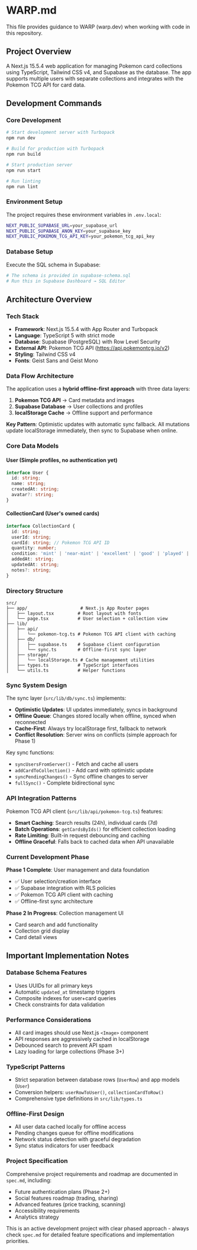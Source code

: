 # WARP.md

This file provides guidance to WARP (warp.dev) when working with code in this repository.

## Project Overview

A Next.js 15.5.4 web application for managing Pokemon card collections using TypeScript, Tailwind CSS v4, and Supabase as the database. The app supports multiple users with separate collections and integrates with the Pokemon TCG API for card data.

## Development Commands

### Core Development

```bash
# Start development server with Turbopack
npm run dev

# Build for production with Turbopack  
npm run build

# Start production server
npm run start

# Run linting
npm run lint
```

### Environment Setup

The project requires these environment variables in `.env.local`:

```bash
NEXT_PUBLIC_SUPABASE_URL=your_supabase_url
NEXT_PUBLIC_SUPABASE_ANON_KEY=your_supabase_key
NEXT_PUBLIC_POKEMON_TCG_API_KEY=your_pokemon_tcg_api_key
```

### Database Setup

Execute the SQL schema in Supabase:

```bash
# The schema is provided in supabase-schema.sql
# Run this in Supabase Dashboard → SQL Editor
```

## Architecture Overview

### Tech Stack

- **Framework**: Next.js 15.5.4 with App Router and Turbopack
- **Language**: TypeScript 5 with strict mode
- **Database**: Supabase (PostgreSQL) with Row Level Security
- **External API**: Pokemon TCG API (<https://api.pokemontcg.io/v2>)
- **Styling**: Tailwind CSS v4
- **Fonts**: Geist Sans and Geist Mono

### Data Flow Architecture

The application uses a **hybrid offline-first approach** with three data layers:

1. **Pokemon TCG API** → Card metadata and images
2. **Supabase Database** → User collections and profiles  
3. **localStorage Cache** → Offline support and performance

**Key Pattern**: Optimistic updates with automatic sync fallback. All mutations update localStorage immediately, then sync to Supabase when online.

### Core Data Models

#### User (Simple profiles, no authentication yet)

```typescript
interface User {
  id: string;
  name: string;
  createdAt: string;
  avatar?: string;
}
```

#### CollectionCard (User's owned cards)

```typescript
interface CollectionCard {
  id: string;
  userId: string;
  cardId: string; // Pokemon TCG API ID
  quantity: number;
  condition: 'mint' | 'near-mint' | 'excellent' | 'good' | 'played' | 'poor';
  addedAt: string;
  updatedAt: string;
  notes?: string;
}
```

### Directory Structure

```text
src/
├── app/                    # Next.js App Router pages
│   ├── layout.tsx         # Root layout with fonts
│   └── page.tsx           # User selection + collection view
├── lib/
│   ├── api/
│   │   └── pokemon-tcg.ts # Pokemon TCG API client with caching
│   ├── db/
│   │   ├── supabase.ts    # Supabase client configuration
│   │   └── sync.ts        # Offline-first sync layer
│   ├── storage/
│   │   └── localStorage.ts # Cache management utilities
│   ├── types.ts           # TypeScript interfaces
│   └── utils.ts           # Helper functions
```

### Sync System Design

The sync layer (`src/lib/db/sync.ts`) implements:

- **Optimistic Updates**: UI updates immediately, syncs in background
- **Offline Queue**: Changes stored locally when offline, synced when reconnected
- **Cache-First**: Always try localStorage first, fallback to network
- **Conflict Resolution**: Server wins on conflicts (simple approach for Phase 1)

Key sync functions:

- `syncUsersFromServer()` - Fetch and cache all users
- `addCardToCollection()` - Add card with optimistic update
- `syncPendingChanges()` - Sync offline changes to server
- `fullSync()` - Complete bidirectional sync

### API Integration Patterns

Pokemon TCG API client (`src/lib/api/pokemon-tcg.ts`) features:

- **Smart Caching**: Search results (24h), individual cards (7d)
- **Batch Operations**: `getCardsByIds()` for efficient collection loading  
- **Rate Limiting**: Built-in request debouncing and caching
- **Offline Graceful**: Falls back to cached data when API unavailable

### Current Development Phase

**Phase 1 Complete**: User management and data foundation

- ✅ User selection/creation interface
- ✅ Supabase integration with RLS policies
- ✅ Pokemon TCG API client with caching
- ✅ Offline-first sync architecture

**Phase 2 In Progress**: Collection management UI

- Card search and add functionality
- Collection grid display
- Card detail views

## Important Implementation Notes

### Database Schema Features

- Uses UUIDs for all primary keys
- Automatic `updated_at` timestamp triggers
- Composite indexes for user+card queries
- Check constraints for data validation

### Performance Considerations

- All card images should use Next.js `<Image>` component
- API responses are aggressively cached in localStorage
- Debounced search to prevent API spam
- Lazy loading for large collections (Phase 3+)

### TypeScript Patterns

- Strict separation between database rows (`UserRow`) and app models (`User`)
- Conversion helpers: `userRowToUser()`, `collectionCardToRow()`
- Comprehensive type definitions in `src/lib/types.ts`

### Offline-First Design

- All user data cached locally for offline access
- Pending changes queue for offline modifications  
- Network status detection with graceful degradation
- Sync status indicators for user feedback

### Project Specification

Comprehensive project requirements and roadmap are documented in `spec.md`, including:

- Future authentication plans (Phase 2+)
- Social features roadmap (trading, sharing)
- Advanced features (price tracking, scanning)
- Accessibility requirements
- Analytics strategy

This is an active development project with clear phased approach - always check `spec.md` for detailed feature specifications and implementation priorities.

